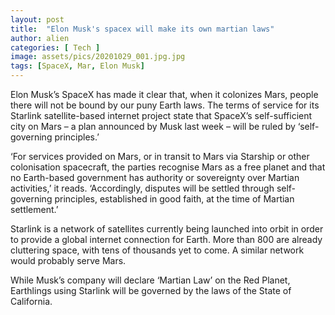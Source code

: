 ```yaml
---
layout: post
title:  "Elon Musk's spacex will make its own martian laws"
author: alien
categories: [ Tech ]
image: assets/pics/20201029_001.jpg.jpg
tags: [SpaceX, Mar, Elon Musk]
---
```


Elon Musk’s SpaceX has made it clear that, when it colonizes Mars, people there will not be bound by our puny Earth laws.
The terms of service for its Starlink satellite-based internet project state that SpaceX’s self-sufficient city on Mars – a plan announced by Musk last week – will be ruled by ‘self-governing principles.’

‘For services provided on Mars, or in transit to Mars via Starship or other colonisation spacecraft, the parties recognise Mars as a free planet and that no Earth-based government has authority or sovereignty over Martian activities,’ it reads. ‘Accordingly, disputes will be settled through self-governing principles, established in good faith, at the time of Martian settlement.’

Starlink is a network of satellites currently being launched into orbit in order to provide a global internet connection for Earth. More than 800 are already cluttering space, with tens of thousands yet to come. A similar network would probably serve Mars.

While Musk’s company will declare ‘Martian Law’ on the Red Planet, Earthlings using Starlink will be governed by the laws of the State of California.